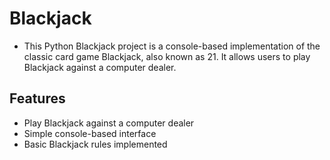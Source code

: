 # Blackjack
* This Python Blackjack project is a console-based implementation of the classic card game Blackjack, also known as 21. It allows users to play Blackjack against a computer dealer.

## Features
* Play Blackjack against a computer dealer
* Simple console-based interface
* Basic Blackjack rules implemented
